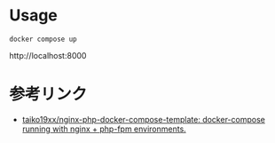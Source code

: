 # Usage

```
docker compose up
```

http://localhost:8000

# 参考リンク

- [taiko19xx/nginx-php-docker-compose-template: docker-compose running with nginx + php-fpm environments.](https://github.com/taiko19xx/nginx-php-docker-compose-template)
